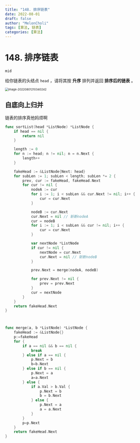 ```yaml
---
title: "148. 排序链表"
date: 2022-08-01
draft: false
author: "MelonCholi"
tags: [算法, 链表]
categories: [算法]
---
```


# 148. 排序链表

`mid`

给你链表的头结点 `head` ，请将其按 **升序** 排列并返回 **排序后的链表** 。

<img src="https://markdown-1303167219.cos.ap-shanghai.myqcloud.com/image-20220801210340242.png" alt="image-20220801210340242" style="zoom:67%;" />

## 自底向上归并

链表的排序真他妈烦啊

```go
func sortList(head *ListNode) *ListNode {
	if head == nil {
		return nil
	}

	length := 0
	for n := head; n != nil; n = n.Next {
		length++
	}

	fakeHead := &ListNode{Next: head}
	for subLen := 1; subLen < length; subLen *= 2 {
		prev, cur := fakeHead, fakeHead.Next
		for cur != nil {
			nodeA := cur
			for i := 1; i < subLen && cur.Next != nil; i++ {
				cur = cur.Next
			}

			nodeB := cur.Next
			cur.Next = nil // 斩断nodeA
			cur = nodeB
			for i := 1; i < subLen && cur != nil; i++ {
				cur = cur.Next
			}

			var nextNode *ListNode
			if cur != nil {
				nextNode = cur.Next
				cur.Next = nil // 斩断nodeB
			}

			prev.Next = merge(nodeA, nodeB)

			for prev.Next != nil {
				prev = prev.Next
			}
			cur = nextNode
		}
	}
	return fakeHead.Next
}



func merge(a, b *ListNode) *ListNode {
	fakeHead := &ListNode{}
    p:=fakeHead
	for {
		if a == nil && b == nil {
			break
		} else if a == nil {
			p.Next = b
            b=b.Next
		} else if b == nil {
			p.Next = a
            a=a.Next
		} else {
			if a.Val > b.Val {
				p.Next = b
				b = b.Next
			} else {
				p.Next = a
				a = a.Next
			}
		}
        p=p.Next
	}
	return fakeHead.Next
}

```

